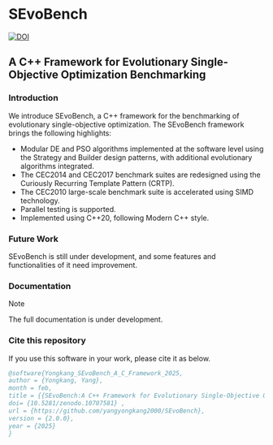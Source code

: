 # SEvoBench
[![DOI](https://zenodo.org/badge/758319660.svg)](https://zenodo.org/doi/10.5281/zenodo.10707580)

## A C++ Framework for Evolutionary Single-Objective Optimization Benchmarking

### Introduction
We introduce SEvoBench, a C++ framework for the benchmarking of evolutionary single-objective optimization.
The SEvoBench framework brings the following highlights:

+ Modular DE and PSO algorithms implemented at the software level using the Strategy and Builder design patterns, with additional evolutionary algorithms integrated.
+ The CEC2014 and CEC2017 benchmark suites are redesigned using the Curiously Recurring Template Pattern (CRTP).
+ The CEC2010 large-scale benchmark suite is accelerated using SIMD technology.
+ Parallel testing is supported.
+ Implemented using C++20, following Modern C++ style.

### Future Work
SEvoBench is still under development, and some features and functionalities of it need improvement. 

### Documentation

> [!NOTE]
> The full documentation is under development.


### Cite this repository
If you use this software in your work, please cite it as below.

```bibtex
@software{Yongkang_SEvoBench_A_C_Framework_2025,
author = {Yongkang, Yang},
month = feb,
title = {{SEvoBench:A C++ Framework for Evolutionary Single-Objective Optimization Benchmarking}},
doi= {10.5281/zenodo.10707581} ,
url = {https://github.com/yangyongkang2000/SEvoBench},
version = {2.0.0},
year = {2025}
} 
```